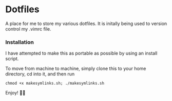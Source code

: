 # Dotfiles

A place for me to store my various dotfiles. It is initally being used to version control my .vimrc file.

### Installation

I have attempted to make this as portable as possible by using an install script.

To move from machine to machine, simply clone this to your home directory, cd into it, and then run 

```
chmod +x makesymlinks.sh; ./makesymlinks.sh
```

Enjoy! ✌🏼
